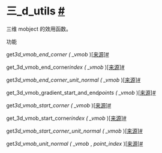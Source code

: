# 三\_d_utils [#](#module-manim.mobject.three_d.three_d_utils "此标题的固定链接")

三维 mobject 的效用函数。

功能

get*3d_vmob_end_corner ( \_vmob* )[\[来源\]](../_modules/manim/mobject/three_d/three_d_utils.html#get_3d_vmob_end_corner)[#](#manim.mobject.three_d.three_d_utils.get_3d_vmob_end_corner "此定义的固定链接")

get_3d_vmob_end_corner*index ( \_vmob* )[\[来源\]](../_modules/manim/mobject/three_d/three_d_utils.html#get_3d_vmob_end_corner_index)[#](#manim.mobject.three_d.three_d_utils.get_3d_vmob_end_corner_index "此定义的固定链接")

get*3d_vmob_end_corner_unit_normal ( \_vmob* )[\[来源\]](../_modules/manim/mobject/three_d/three_d_utils.html#get_3d_vmob_end_corner_unit_normal)[#](#manim.mobject.three_d.three_d_utils.get_3d_vmob_end_corner_unit_normal "此定义的固定链接")

get_3d_vmob_gradient_start_and_end*points ( \_vmob* )[\[来源\]](../_modules/manim/mobject/three_d/three_d_utils.html#get_3d_vmob_gradient_start_and_end_points)[#](#manim.mobject.three_d.three_d_utils.get_3d_vmob_gradient_start_and_end_points "此定义的固定链接")

get*3d_vmob_start_corner ( \_vmob* )[\[来源\]](../_modules/manim/mobject/three_d/three_d_utils.html#get_3d_vmob_start_corner)[#](#manim.mobject.three_d.three_d_utils.get_3d_vmob_start_corner "此定义的固定链接")

get_3d_vmob_start_corner*index ( \_vmob* )[\[来源\]](../_modules/manim/mobject/three_d/three_d_utils.html#get_3d_vmob_start_corner_index)[#](#manim.mobject.three_d.three_d_utils.get_3d_vmob_start_corner_index "此定义的固定链接")

get*3d_vmob_start_corner_unit_normal ( \_vmob* )[\[来源\]](../_modules/manim/mobject/three_d/three_d_utils.html#get_3d_vmob_start_corner_unit_normal)[#](#manim.mobject.three_d.three_d_utils.get_3d_vmob_start_corner_unit_normal "此定义的固定链接")

get*3d_vmob_unit_normal ( \_vmob* , _point_index_ )[\[来源\]](../_modules/manim/mobject/three_d/three_d_utils.html#get_3d_vmob_unit_normal)[#](#manim.mobject.three_d.three_d_utils.get_3d_vmob_unit_normal "此定义的固定链接")
